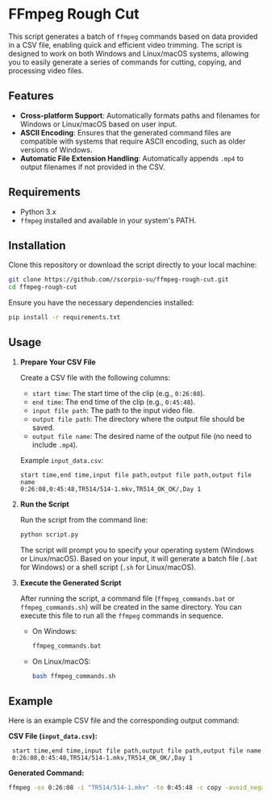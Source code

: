 # FFmpeg Rough Cut

This script generates a batch of `ffmpeg` commands based on data provided in a CSV file, enabling quick and efficient video trimming. The script is designed to work on both Windows and Linux/macOS systems, allowing you to easily generate a series of commands for cutting, copying, and processing video files.

## Features

- **Cross-platform Support**: Automatically formats paths and filenames for Windows or Linux/macOS based on user input.
- **ASCII Encoding**: Ensures that the generated command files are compatible with systems that require ASCII encoding, such as older versions of Windows.
- **Automatic File Extension Handling**: Automatically appends `.mp4` to output filenames if not provided in the CSV.

## Requirements

- Python 3.x
- `ffmpeg` installed and available in your system's PATH.

## Installation

Clone this repository or download the script directly to your local machine:

```bash
git clone https://github.com//scorpio-su/ffmpeg-rough-cut.git
cd ffmpeg-rough-cut
```

Ensure you have the necessary dependencies installed:

```bash
pip install -r requirements.txt
```

## Usage

1. **Prepare Your CSV File**

   Create a CSV file with the following columns:

   - `start time`: The start time of the clip (e.g., `0:26:08`).
   - `end time`: The end time of the clip (e.g., `0:45:48`).
   - `input file path`: The path to the input video file.
   - `output file path`: The directory where the output file should be saved.
   - `output file name`: The desired name of the output file (no need to include `.mp4`).

   Example `input_data.csv`:

   ```csv
   start time,end time,input file path,output file path,output file name
   0:26:08,0:45:48,TR514/514-1.mkv,TR514_OK_OK/,Day 1
   ```

2. **Run the Script**

   Run the script from the command line:

   ```bash
   python script.py
   ```

   The script will prompt you to specify your operating system (Windows or Linux/macOS). Based on your input, it will generate a batch file (`.bat` for Windows) or a shell script (`.sh` for Linux/macOS).

3. **Execute the Generated Script**

   After running the script, a command file (`ffmpeg_commands.bat` or `ffmpeg_commands.sh`) will be created in the same directory. You can execute this file to run all the `ffmpeg` commands in sequence.

   - On Windows:
     ```cmd
     ffmpeg_commands.bat
     ```
   - On Linux/macOS:
     ```bash
     bash ffmpeg_commands.sh
     ```

## Example

Here is an example CSV file and the corresponding output command:

**CSV File (`input_data.csv`):**

```csv
 start time,end time,input file path,output file path,output file name
 0:26:08,0:45:48,TR514/514-1.mkv,TR514_OK_OK/,Day 1
```

**Generated Command:**

```bash
ffmpeg -ss 0:26:08 -i "TR514/514-1.mkv" -to 0:45:48 -c copy -avoid_negative_ts 1 "TR514_OK_OK/Day 1.mp4"
```
